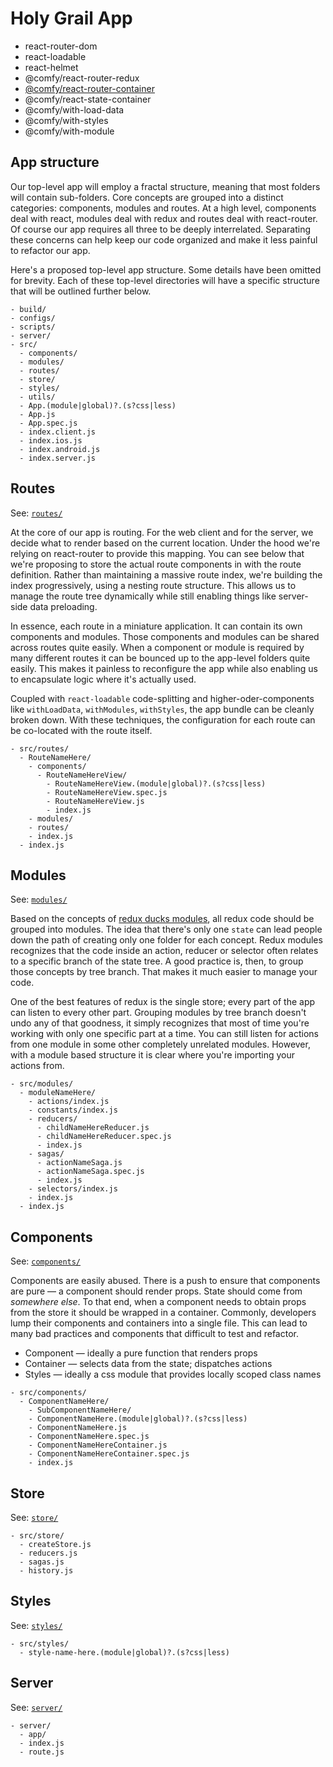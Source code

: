 # Holy Grail App

- react-router-dom
- react-loadable
- react-helmet
- @comfy/react-router-redux
- [@comfy/react-router-container](./packages/react-router-container)
- @comfy/react-state-container
- @comfy/with-load-data
- @comfy/with-styles
- @comfy/with-module

## App structure

Our top-level app will employ a fractal structure, meaning that most folders will contain sub-folders. Core concepts are grouped into a distinct categories: components, modules and routes. At a high level, components deal with react, modules deal with redux and routes deal with react-router. Of course our app requires all three to be deeply interrelated. Separating these concerns can help keep our code organized and make it less painful to refactor our app.

Here's a proposed top-level app structure. Some details have been omitted for brevity. Each of these top-level directories will have a specific structure that will be outlined further below.

```
- build/
- configs/
- scripts/
- server/
- src/
  - components/
  - modules/
  - routes/
  - store/
  - styles/
  - utils/
  - App.(module|global)?.(s?css|less)
  - App.js
  - App.spec.js
  - index.client.js
  - index.ios.js
  - index.android.js
  - index.server.js
```

## Routes

See: [`routes/`](./routes/README.md)

At the core of our app is routing. For the web client and for the server, we decide what to render based on the current location. Under the hood we're relying on react-router to provide this mapping. You can see below that we're proposing to store the actual route components in with the route definition. Rather than maintaining a massive route index, we're building the index progressively, using a nesting route structure. This allows us to manage the route tree dynamically while still enabling things like server-side data preloading.

In essence, each route in a miniature application. It can contain its own components and modules. Those components and modules can be shared across routes quite easily. When a component or module is required by many different routes it can be bounced up to the app-level folders quite easily. This makes it painless to reconfigure the app while also enabling us to encapsulate logic where it's actually used.

Coupled with `react-loadable` code-splitting and higher-oder-components like `withLoadData`, `withModules`, `withStyles`, the app bundle can be cleanly broken down. With these techniques, the configuration for each route can be co-located with the route itself.

```
- src/routes/
  - RouteNameHere/
    - components/
      - RouteNameHereView/
        - RouteNameHereView.(module|global)?.(s?css|less)
        - RouteNameHereView.spec.js
        - RouteNameHereView.js
        - index.js
    - modules/
    - routes/
    - index.js
  - index.js
```

## Modules

See: [`modules/`](./modules/README.md)

Based on the concepts of [redux ducks modules](https://medium.freecodecamp.org/scaling-your-redux-app-with-ducks-6115955638be), all redux code should be grouped into modules. The idea that there's only one `state` can lead people down the path of creating only one folder for each concept. Redux modules recognizes that the code inside an action, reducer or selector often relates to a specific branch of the state tree. A good practice is, then, to group those concepts by tree branch. That makes it much easier to manage your code.

One of the best features of redux is the single store; every part of the app can listen to every other part. Grouping modules by tree branch doesn't undo any of that goodness, it simply recognizes that most of time you're working with only one specific part at a time. You can still listen for actions from one module in some other completely unrelated modules. However, with a module based structure it is clear where you're importing your actions from.

```
- src/modules/
  - moduleNameHere/
    - actions/index.js
    - constants/index.js
    - reducers/
      - childNameHereReducer.js
      - childNameHereReducer.spec.js
      - index.js
    - sagas/
      - actionNameSaga.js
      - actionNameSaga.spec.js
      - index.js
    - selectors/index.js
    - index.js
  - index.js
```

## Components

See: [`components/`](./components/README.md)

Components are easily abused. There is a push to ensure that components are pure &mdash; a component should render props. State should come from _somewhere else_. To that end, when a component needs to obtain props from the store it should be wrapped in a container. Commonly, developers lump their components and containers into a single file. This can lead to many bad practices and components that difficult to test and refactor.

- Component &mdash; ideally a pure function that renders props
- Container &mdash; selects data from the state; dispatches actions
- Styles &mdash; ideally a css module that provides locally scoped class names

```
- src/components/
  - ComponentNameHere/
    - SubComponentNameHere/
    - ComponentNameHere.(module|global)?.(s?css|less)
    - ComponentNameHere.js
    - ComponentNameHere.spec.js
    - ComponentNameHereContainer.js
    - ComponentNameHereContainer.spec.js
    - index.js
```

## Store

See: [`store/`](./store/README.md)

```
- src/store/
  - createStore.js
  - reducers.js
  - sagas.js
  - history.js
```


## Styles

See: [`styles/`](./styles/README.md)

```
- src/styles/
  - style-name-here.(module|global)?.(s?css|less)
```

## Server

See: [`server/`](./server/README.md)

```
- server/
  - app/
  - index.js
  - route.js
```
